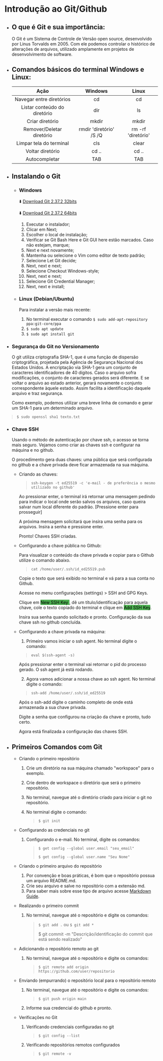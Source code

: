 # Introdução ao Git/Github

 - ## O que é Git e sua importância:

   O Git é um Sistema de Controle de Versão open source, desenvolvido por Linus Torvalds em 2005. Com ele podemos controlar o histórico de alterações de arquivos, utilizado amplamente em projetos de desenvolvimento de software.

- ## Comandos básicos do terminal Windows e Linux:

  |             Ação             |         Windows         |       Linux        |
  | :--------------------------: | :---------------------: | :----------------: |
  |   Navegar entre diretórios   |           cd            |         cd         |
  | Listar conteúdo do diretório |           dir           |         ls         |
  |       Criar diretório        |          mkdir          |       mkdir        |
  |  Remover/Deletar diretório   | rmdir 'diretório' /S /Q | rm -rf 'diretório' |
  |   Limpar tela do terminal    |           cls           |       clear        |
  |       Voltar diretório       |          cd ..          |       cd ..        |
  |        Autocompletar         |           TAB           |        TAB         |



- ## Instalando o Git

  - ### Windows

    :arrow_down: [Download Git 2.37.2 32bits](https://github.com/git-for-windows/git/releases/download/v2.37.2.windows.2/Git-2.37.2.2-32-bit.exe)

    :arrow_down: [Download Git 2.37.2 64bits](https://github.com/git-for-windows/git/releases/download/v2.37.2.windows.2/Git-2.37.2.2-64-bit.exe)

    

    1. Executar o instalador;
    2. Clicar em Next;
    3. Escolher o local de instalação;
    4. Verificar se Git Bash Here e Git GUI here estão marcados. Caso não estejam, marque;
    5. Next e next novamente;
    6. Mantenha ou selecione o Vim como editor de texto padrão;
    7. Selecione Let Git decide;
    8. Next, next e next;
    9. Selecione Checkout Windows-style;
    10. Next, next e next;
    11. Selecione Git Credential Manager;
    12. Next, next e install;

  

  - ### Linux (Debian/Ubuntu)

    Para instalar a versão mais recente:

    1. No terminal executar o comando `$ sudo add-apt-repository ppa:git-core/ppa`
    2. `$ sudo apt update`
    3. `$ sudo apt install git`



- ### Segurança do Git no Versionamento

  <p> O git utiliza criptografia SHA-1, que é uma função de dispersão criptográfica, projetada pela Agência de Segurança Nacional dos Estados Unidos. A encriptação via SHA-1 gera um conjunto de caracteres identificadores de 40 dígitos. Caso o arquivo sofra modificações, o conjunto de caracteres gerados será diferente. E se voltar o arquivo ao estado anterior, gerará novamente o conjunto correspondente àquele estado. Assim facilita a identificação daquele arquivo e traz segurança.</p>

  <p>Como exemplo, podemos utilizar uma breve linha de comando e gerar um SHA-1 para um determinado arquivo.</p>

> `$ sudo openssl sha1 texto.txt`



- ### Chave SSH

  Usando o método de autenticação por chave ssh, o acesso se torna mais seguro. Vejamos como criar as chaves ssh e configurar na máquina e no github.

  O procedimento gera duas chaves: uma pública que será configurada no github e a chave privada deve ficar armazenada na sua máquina.

  - Criando as chaves:

    > `ssh-keygen -t ed25519 -c 'e-mail - de preferência o mesmo utilizado no github'`

    Ao pressionar enter, o terminal irá retornar uma mensagem pedindo para indicar o local onde serão salvos os arquivos, caso queira salvar num local diferente do padrão. [Pressione enter para prosseguir]

    A próxima mensagem solicitará que insira uma senha para os arquivos. Insira a senha e pressione enter.

    Pronto! Chaves SSH criadas.

  - Configurando a chave pública no Github:

    Para visualizar o conteúdo da chave privada e copiar para o Github utilize o comando abaixo.

    > `cat /home/user/.ssh/id_ed25519.pub`

    Copie o texto que será exibido no terminal e vá para a sua conta no Github.

    Acesse no menu configurações (settings) > SSH and GPG Keys.

    Clique em <mark style="background-color:#4caf50">New SSH Key </mark>, dê um título/identificação para aquela chave, cole o texto copiado do terminal e clique em <mark style="background-color:#4caf50">Add SSH Key</mark>.

    Insira sua senha quando solicitado e pronto. Configuração da sua chave ssh no github concluída.

  - Configurando a chave privada na máquina:

    1. Primeiro vamos iniciar o ssh agent. No terminal digite o comando:

    > `eval $(ssh-agent -s)`

    Após pressionar enter o terminal vai retornar o pid do processo gerado. O ssh agent já está rodando.

    2. Agora vamos adicionar a nossa chave ao ssh agent. No terminal digite o comando:

    > `ssh-add /home/user/.ssh/id_ed25519`

    Após o ssh-add digite o caminho completo de onde está armazenada a sua chave privada. 

    Digite a senha que configurou na criação da chave e pronto, tudo certo.

    Agora está finalizada a configuração das chaves SSH.

    

- ## Primeiros Comandos com Git

  - Criando o primeiro repositório

    1. Crie um diretório na sua máquina chamado "workspace" para o exemplo.

    2. Crie dentro de workspace o diretório que será o primeiro repositório.

    3. No terminal, navegue até o diretório criado para iniciar o git no repositório.

    4. No terminal digite o comando:

       > `$ git init`

  - Configurando as credenciais no git

    1. Configurando o e-mail. No terminal, digite os comandos:

       > `$ get config --global user.email "seu_email"`
       >
       > `$ get config --global user.name "Seu Nome"`

  - Criando o primeiro arquivo do repositório

    1. Por convenção e boas práticas, é bom que o repositório possua um arquivo README.md.
    2. Crie seu arquivo e salve no repositório com a extensão md.
    3. Para saber mais sobre esse tipo de arquivo acesse [Markdown Guide]("https://markdownguide.org/").

  - Realizando o primeiro commit

    1. No terminal, navegue até o repositório e digite os comandos:

       > `$ git add .` ou `$ git add *`
       >
       > $ git commit -m "Descrição/identificação do commit que está sendo realizado"

  - Adicionando o repositório remoto ao git

    1. No terminal, navegue até o repositório e digite os comandos:

       > `$ git remote add origin https://github.com/user/repositorio`

  - Enviando (empurrando) o repositório local para o repositório remoto

    1. No terminal, navegue até o repositório e digite os comandos:

       > `$ git push origin main`

    2. Informe sua credencial do github e pronto.

  - Verificações no Git

    1. Verificando credenciais configuradas no git

       > `$ git config --list`

    2. Verificando repositórios remotos configurados

       > `$ git remote -v`